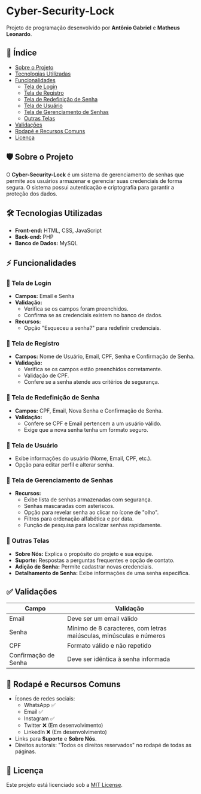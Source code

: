 # Cyber-Security-Lock

Projeto de programação desenvolvido por **Antônio Gabriel** e **Matheus Leonardo**.

## 📌 Índice

- [Sobre o Projeto](#sobre-o-projeto)
- [Tecnologias Utilizadas](#tecnologias-utilizadas)
- [Funcionalidades](#funcionalidades)
  - [Tela de Login](#tela-de-login)
  - [Tela de Registro](#tela-de-registro)
  - [Tela de Redefinição de Senha](#tela-de-redefinição-de-senha)
  - [Tela de Usuário](#tela-de-usuário)
  - [Tela de Gerenciamento de Senhas](#tela-de-gerenciamento-de-senhas)
  - [Outras Telas](#outras-telas)
- [Validações](#validações)
- [Rodapé e Recursos Comuns](#rodapé-e-recursos-comuns)
- [Licença](#licença)

## 🛡 Sobre o Projeto

O **Cyber-Security-Lock** é um sistema de gerenciamento de senhas que permite aos usuários armazenar e gerenciar suas credenciais de forma segura. O sistema possui autenticação e criptografia para garantir a proteção dos dados.

## 🛠 Tecnologias Utilizadas

- **Front-end:** HTML, CSS, JavaScript
- **Back-end:** PHP
- **Banco de Dados:** MySQL

## ⚡ Funcionalidades

### 🔐 Tela de Login
- **Campos:** Email e Senha
- **Validação:**
  - Verifica se os campos foram preenchidos.
  - Confirma se as credenciais existem no banco de dados.
- **Recursos:**
  - Opção "Esqueceu a senha?" para redefinir credenciais.

### 📝 Tela de Registro
- **Campos:** Nome de Usuário, Email, CPF, Senha e Confirmação de Senha.
- **Validação:**
  - Verifica se os campos estão preenchidos corretamente.
  - Validação de CPF.
  - Confere se a senha atende aos critérios de segurança.

### 🔄 Tela de Redefinição de Senha
- **Campos:** CPF, Email, Nova Senha e Confirmação de Senha.
- **Validação:**
  - Confere se CPF e Email pertencem a um usuário válido.
  - Exige que a nova senha tenha um formato seguro.

### 👤 Tela de Usuário
- Exibe informações do usuário (Nome, Email, CPF, etc.).
- Opção para editar perfil e alterar senha.

### 🔑 Tela de Gerenciamento de Senhas
- **Recursos:**
  - Exibe lista de senhas armazenadas com segurança.
  - Senhas mascaradas com asteriscos.
  - Opção para revelar senha ao clicar no ícone de "olho".
  - Filtros para ordenação alfabética e por data.
  - Função de pesquisa para localizar senhas rapidamente.

### 📌 Outras Telas
- **Sobre Nós:** Explica o propósito do projeto e sua equipe.
- **Suporte:** Respostas a perguntas frequentes e opção de contato.
- **Adição de Senha:** Permite cadastrar novas credenciais.
- **Detalhamento de Senha:** Exibe informações de uma senha específica.

## ✅ Validações
| Campo | Validação |
|--------|--------------------------------|
| Email | Deve ser um email válido |
| Senha | Mínimo de 8 caracteres, com letras maiúsculas, minúsculas e números |
| CPF | Formato válido e não repetido |
| Confirmação de Senha | Deve ser idêntica à senha informada |

## 📌 Rodapé e Recursos Comuns
- Ícones de redes sociais:
  - WhatsApp ✅
  - Email ✅
  - Instagram ✅
  - Twitter ❌ (Em desenvolvimento)
  - LinkedIn ❌ (Em desenvolvimento)
- Links para **Suporte** e **Sobre Nós**.
- Direitos autorais: "Todos os direitos reservados" no rodapé de todas as páginas.

## 📜 Licença
Este projeto está licenciado sob a [MIT License](LICENSE).

